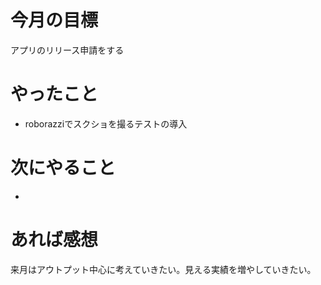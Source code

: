 # 今月の目標
アプリのリリース申請をする
# やったこと
* roborazziでスクショを撮るテストの導入
# 次にやること
* 
# あれば感想
来月はアウトプット中心に考えていきたい。見える実績を増やしていきたい。
